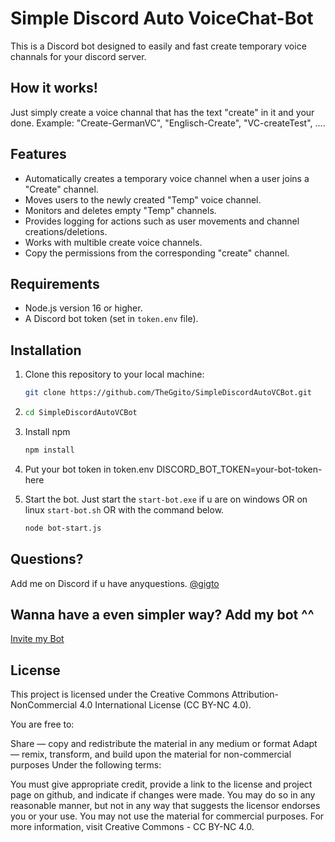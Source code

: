 # Simple Discord Auto VoiceChat-Bot

This is a Discord bot designed to easily and fast create temporary voice channals for your discord server.

## How it works!
Just simply create a voice channal that has the text "create" in it and your done. Example: "Create-GermanVC", "Englisch-Create", "VC-createTest", ....

## Features

- Automatically creates a temporary voice channel when a user joins a "Create" channel.
- Moves users to the newly created "Temp" voice channel.
- Monitors and deletes empty "Temp" channels.
- Provides logging for actions such as user movements and channel creations/deletions.
- Works with multible create voice channels.
- Copy the permissions from the corresponding "create" channel.

## Requirements

- Node.js version 16 or higher.
- A Discord bot token (set in `token.env` file).

## Installation

1. Clone this repository to your local machine:
   ```bash
   git clone https://github.com/TheGgito/SimpleDiscordAutoVCBot.git
2.
   ```bash
   cd SimpleDiscordAutoVCBot
3. Install npm
   ```bash 
   npm install
4.  Put your bot token in token.env
    DISCORD_BOT_TOKEN=your-bot-token-here
   
6. Start the bot.
   Just start the `start-bot.exe` if u are on windows OR on linux `start-bot.sh` OR with the command below.
   ```bash
   node bot-start.js

## Questions?
Add me on Discord if u have anyquestions. [@gigto](https://discord.com/users/168467807409930240)

## Wanna have a even simpler way? Add my bot ^^
[Invite my Bot](https://discord.com/oauth2/authorize?client_id=1200573679738830868&permissions=1391924931633&integration_type=0&scope=bot)

## License
This project is licensed under the Creative Commons Attribution-NonCommercial 4.0 International License (CC BY-NC 4.0).

You are free to:

Share — copy and redistribute the material in any medium or format
Adapt — remix, transform, and build upon the material for non-commercial purposes
Under the following terms:

You must give appropriate credit, provide a link to the license and project page on github, and indicate if changes were made. You may do so in any reasonable manner, but not in any way that suggests the licensor endorses you or your use.
You may not use the material for commercial purposes.
For more information, visit Creative Commons - CC BY-NC 4.0.
